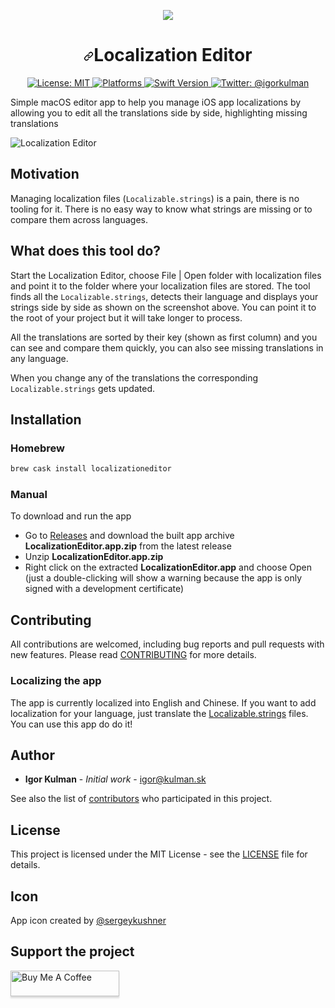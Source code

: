   <p align="center">
  <img src="https://github.com/igorkulman/iOSLocalizationEditor/raw/master/sources/LocalizationEditor/Assets.xcassets/AppIcon.appiconset/icon_128%401x.png">
 </p>

<h1 align="center"><a id="user-content-localization-editor" class="anchor" aria-hidden="true" href="#localization-editor"><svg class="octicon octicon-link" viewBox="0 0 16 16" version="1.1" width="16" height="16" aria-hidden="true"><path fill-rule="evenodd" d="M7.775 3.275a.75.75 0 001.06 1.06l1.25-1.25a2 2 0 112.83 2.83l-2.5 2.5a2 2 0 01-2.83 0 .75.75 0 00-1.06 1.06 3.5 3.5 0 004.95 0l2.5-2.5a3.5 3.5 0 00-4.95-4.95l-1.25 1.25zm-4.69 9.64a2 2 0 010-2.83l2.5-2.5a2 2 0 012.83 0 .75.75 0 001.06-1.06 3.5 3.5 0 00-4.95 0l-2.5 2.5a3.5 3.5 0 004.95 4.95l1.25-1.25a.75.75 0 00-1.06-1.06l-1.25 1.25a2 2 0 01-2.83 0z"></path></svg></a>Localization Editor</h1>

<p align="center">
   <a href="https://opensource.org/licenses/MIT">
        <img src="https://camo.githubusercontent.com/78f47a09877ba9d28da1887a93e5c3bc2efb309c1e910eb21135becd2998238a/68747470733a2f2f696d672e736869656c64732e696f2f62616467652f4c6963656e73652d4d49542d79656c6c6f772e737667" alt="License: MIT" />
    </a>
   <a href="https://camo.githubusercontent.com/e948575bb276fa2ffac99e1491d13e1ad8e28d7cc5e17153d3ea5bfa8b9784a6/68747470733a2f2f696d672e736869656c64732e696f2f62616467652f706c6174666f726d2d6d61634f532d6c69676874677265792e737667">
        <img src="https://camo.githubusercontent.com/e948575bb276fa2ffac99e1491d13e1ad8e28d7cc5e17153d3ea5bfa8b9784a6/68747470733a2f2f696d672e736869656c64732e696f2f62616467652f706c6174666f726d2d6d61634f532d6c69676874677265792e737667" alt="Platforms" />
    </a>
    <a href="https://developer.apple.com/swift">
        <img src="https://img.shields.io/badge/Swift-5.2-F16D39.svg?style=flat" alt="Swift Version" />
    </a>
    <a href="https://twitter.com/igorkulman">
        <img src="https://img.shields.io/badge/twitter-@igorkulman-blue.svg" alt="Twitter: @igorkulman" />
    </a>
</p>

Simple macOS editor app to help you manage iOS app localizations by allowing you to edit all the translations side by side, highlighting missing translations

![Localization Editor](https://github.com/igorkulman/iOSLocalizationEditor/raw/master/screenshots/editor.png)

## Motivation

Managing localization files (`Localizable.strings`) is a pain, there is no tooling for it. There is no easy way to know what strings are missing or to compare them across languages. 

## What does this tool do?

Start the Localization Editor, choose File | Open folder with localization files and point it to the folder where your localization files are stored. The tool finds all the `Localizable.strings`, detects their language and displays your strings side by side as shown on the screenshot above. You can point it to the root of your project but it will take longer to process. 

All the translations are sorted by their key (shown as first column) and you can see and compare them quickly, you can also see missing translations in any language. 

When you change any of the translations the corresponding `Localizable.strings` gets updated.

## Installation

### Homebrew

```bash
brew cask install localizationeditor
```

### Manual

To download and run the app

- Go to [Releases](https://github.com/igorkulman/iOSLocalizationEditor/releases) and download the built app archive **LocalizationEditor.app.zip** from the latest release
- Unzip **LocalizationEditor.app.zip**
- Right click on the extracted **LocalizationEditor.app** and choose Open (just a double-clicking will show a warning because the app is only signed with a development certificate)

## Contributing

All contributions are welcomed, including bug reports and pull requests with new features. Please read [CONTRIBUTING](CONTRIBUTING.md) for more details.

### Localizing the app

The app is currently localized into English and Chinese. If you want to add localization for your language, just translate the [Localizable.strings](https://github.com/igorkulman/iOSLocalizationEditor/blob/master/sources/LocalizationEditor/Resources/en.lproj/Localizable.strings) files. You can use this app do do it!

## Author

- **Igor Kulman** - *Initial work* - igor@kulman.sk

See also the list of [contributors](https://github.com/igorkulman/iOSLocalizationEditor/contributors) who participated in this project.

## License

This project is licensed under the MIT License - see the [LICENSE](LICENSE) file for details.

## Icon

App icon created by [@sergeykushner](https://github.com/sergeykushner)

## Support the project

<a href="https://www.buymeacoffee.com/igorkulman" target="_blank"><img src="https://www.buymeacoffee.com/assets/img/custom_images/orange_img.png" alt="Buy Me A Coffee" style="height: 41px !important;width: 174px !important;box-shadow: 0px 3px 2px 0px rgba(190, 190, 190, 0.5) !important;-webkit-box-shadow: 0px 3px 2px 0px rgba(190, 190, 190, 0.5) !important;" ></a>
